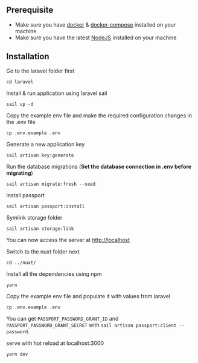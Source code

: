 
#

## Prerequisite

- Make sure you have [docker](https://docs.docker.com/engine/install/) & [docker-compose](https://docs.docker.com/compose/install/) installed on your machine
- Make sure you have the latest [NodeJS](https://github.com/nvm-sh/nvm#installing-and-updating) installed on your machine

## Installation

Go to the laravel folder first

    cd laravel

Install & run application using laravel sail

    sail up -d

Copy the example env file and make the required configuration changes in the .env file

    cp .env.example .env

Generate a new application key

    sail artisan key:generate

Run the database migrations (**Set the database connection in .env before migrating**)

    sail artisan migrate:fresh --seed

Install passport

    sail artisan passport:install

Symlink storage folder

    sail artisan storage:link

You can now access the server at <http://localhost>

Switch to the nuxt folder next

    cd ../nuxt/

Install all the dependencies using npm

    yarn

Copy the example env file and populate it with values from laravel

    cp .env.example .env

You can get `PASSPORT_PASSWORD_GRANT_ID` and `PASSPORT_PASSWORD_GRANT_SECRET` with `sail artisan passport:client --password`.

serve with hot reload at localhost:3000

    yarn dev
